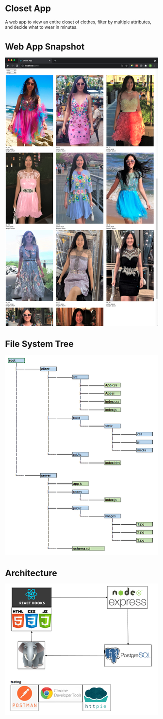 # Closet App
A web app to view an entire closet of clothes, filter by multiple attributes, and decide what to wear in minutes. 

# Web App Snapshot
![Web App Snapshot](./server/public/images/webAppSnapshot.jpg)

# File System Tree
![File System Tree](./server/public/images/fileSystemTree.jpg)

# Architecture
![Architecture](./server/public/images/architecture.jpg)